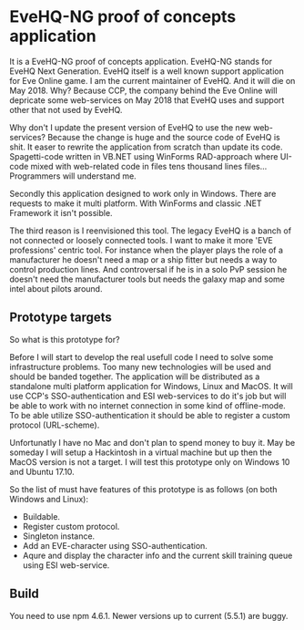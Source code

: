 # EveHQ-NG proof of concepts application #
It is a EveHQ-NG proof of concepts application. EveHQ-NG stands for EveHQ Next Generation. EveHQ itself is a well known support application for Eve Online game. I am the current maintainer of EveHQ. And it will die on May 2018. Why? Because CCP, the company behind the Eve Online will depricate some web-services on May 2018 that EveHQ uses and support other that not used by EveHQ.

Why don't I update the present version of EveHQ to use the new web-services? Because the change is huge and the source code of EveHQ is shit. It easer to rewrite the application from scratch than update its code. Spagetti-code written in VB.NET using WinForms RAD-approach where UI-code mixed with web-related code in files tens thousand lines files... Programmers will understand me.

Secondly this application designed to work only in Windows. There are requests to make it multi platform. With WinForms and classic .NET Framework it isn't possible.

The third reason is I reenvisioned this tool. The legacy EveHQ is a banch of not connected or loosely connected tools. I want to make it more 'EVE professions' centric tool. For instance when the player plays the role of a manufacturer he doesn't need a map or a ship fitter but needs a way to control production lines. And controversal if he is in a solo PvP session he doesn't need the manufacturer tools but needs the galaxy map and some intel about pilots around.

## Prototype targets ##
So what is this prototype for?

Before I will start to develop the real usefull code I need to solve some infrastructure problems. Too many new technologies will be used and should be banded together. The application will be distributed as a standalone multi platform application for Windows, Linux and MacOS. It will use CCP's SSO-authentication and ESI web-services to do it's job but will be able to work with no internet connection in some kind of offline-mode. To be able utilize SSO-authentication it should be able to register a custom protocol (URL-scheme).

Unfortunatly I have no Mac and don't plan to spend money to buy it. May be someday I will setup a Hackintosh in a virtual machine but up then the MacOS version is not a target. I will test this prototype only on Windows 10 and Ubuntu 17.10.

So the list of must have features of this prototype is as follows (on both Windows and Linux):
* Buildable.
* Register custom protocol.
* Singleton instance.
* Add an EVE-character using SSO-authentication.
* Aqure and display the character info and the current skill training queue using ESI web-service.

## Build ##
You need to use npm 4.6.1. Newer versions up to current (5.5.1) are buggy.
